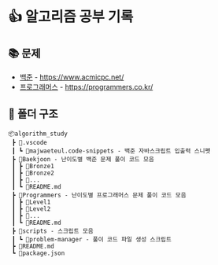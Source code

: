 # 👍 알고리즘 공부 기록

## 📚 문제

- [백준](./Baekjoon) - https://www.acmicpc.net/
- [프로그래머스](./Programmers) - https://programmers.co.kr/

## 📂 폴더 구조

```
📦algorithm_study
 ┣ 📂.vscode
 ┃ ┗ 📜majwaeteul.code-snippets - 백준 자바스크립트 입출력 스니펫
 ┣ 📂Baekjoon - 난이도별 백준 문제 풀이 코드 모음
 ┃ ┣ 📂Bronze1
 ┃ ┣ 📂Bronze2
 ┃ ┣ 📂...
 ┃ ┗ 📜README.md
 ┣ 📂Programmers - 난이도별 프로그래머스 문제 풀이 코드 모음
 ┃ ┣ 📂Level1
 ┃ ┣ 📂Level2
 ┃ ┣ 📂...
 ┃ ┗ 📜README.md
 ┣ 📂scripts - 스크립트 모음
 ┃ ┗ 📂problem-manager - 풀이 코드 파일 생성 스크립트
 ┣ 📜README.md
 ┗ 📜package.json
```
